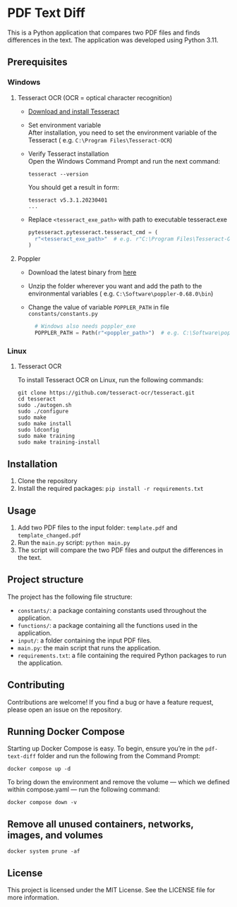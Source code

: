 # PDF Text Diff

This is a Python application that compares two PDF files and finds differences in the text. The application was
developed using Python 3.11.

## Prerequisites

### Windows

1. Tesseract OCR (OCR = optical character recognition)
    - [Download and install Tesseract](https://github.com/UB-Mannheim/tesseract/wiki#tesseract-installer-for-windows)
    - Set environment variable  
      After installation, you need to set the environment variable of the Tesseract (
      e.g. `C:\Program Files\Tesseract-OCR`)
    - Verify Tesseract installation  
      Open the Windows Command Prompt and run the next command:

      ```commandline
      tesseract --version
      ```

      You should get a result in form:

      ```commandline
      tesseract v5.3.1.20230401
      ...
      ```

    - Replace `<tesseract_exe_path>` with path to executable tesseract.exe

      ```python
      pytesseract.pytesseract.tesseract_cmd = (
        r"<tesseract_exe_path>"  # e.g. r"C:\Program Files\Tesseract-OCR\tesseract.exe"
      )
      ```

2. Poppler
    - Download the latest binary from [here](https://blog.alivate.com.au/poppler-windows/)
    - Unzip the folder wherever you want and add the path to the environmental variables (
      e.g. `C:\Software\poppler-0.68.0\bin`)
    - Change the value of variable `POPPLER_PATH` in file `constants/constants.py`

      ```python
        # Windows also needs poppler_exe
        POPPLER_PATH = Path(r"<poppler_path>")  # e.g. C:\Software\poppler-0.68.0\bin
      ```

### Linux

1. Tesseract OCR

   To install Tesseract OCR on Linux, run the following commands:

    ```commandline
    git clone https://github.com/tesseract-ocr/tesseract.git
    cd tesseract
    sudo ./autogen.sh
    sudo ./configure
    sudo make
    sudo make install
    sudo ldconfig
    sudo make training
    sudo make training-install
    ```

## Installation

1. Clone the repository
2. Install the required packages: `pip install -r requirements.txt`

## Usage

1. Add two PDF files to the input folder: `template.pdf` and `template_changed.pdf`
2. Run the `main.py` script: `python main.py`
3. The script will compare the two PDF files and output the differences in the text.

## Project structure

The project has the following file structure:

- `constants/`: a package containing constants used throughout the application.
- `functions/`: a package containing all the functions used in the application.
- `input/`: a folder containing the input PDF files.
- `main.py`: the main script that runs the application.
- `requirements.txt`: a file containing the required Python packages to run the application.

## Contributing

Contributions are welcome! If you find a bug or have a feature request, please open an issue on the repository.

## Running Docker Compose

Starting up Docker Compose is easy. To begin, ensure you’re in the `pdf-text-diff` folder and run the following from the
Command Prompt:

```commandline
docker compose up -d
```

To bring down the environment and remove the volume — which we defined within compose.yaml — run the following command:

```commandline
docker compose down -v
```

## Remove all unused containers, networks, images, and volumes

```commandline
docker system prune -af
```

## License

This project is licensed under the MIT License. See the LICENSE file for more information.
